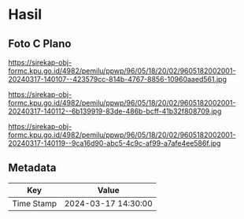 # Hasil

## Foto C Plano

https://sirekap-obj-formc.kpu.go.id/4982/pemilu/ppwp/96/05/18/20/02/9605182002001-20240317-140107--423579cc-814b-4767-8856-10960aaed561.jpg

https://sirekap-obj-formc.kpu.go.id/4982/pemilu/ppwp/96/05/18/20/02/9605182002001-20240317-140112--6b139919-83de-486b-bcff-41b32f808709.jpg

https://sirekap-obj-formc.kpu.go.id/4982/pemilu/ppwp/96/05/18/20/02/9605182002001-20240317-140119--9ca16d90-abc5-4c9c-af99-a7afe4ee586f.jpg


## Metadata

| Key        | Value               |
| ---------- | ------------------- |
| Time Stamp | 2024-03-17 14:30:00 |



